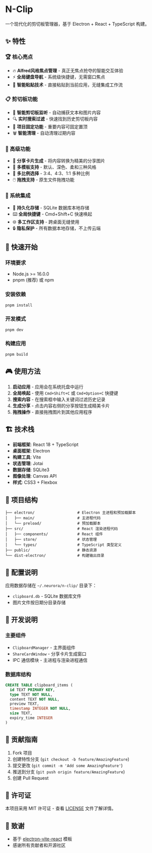 # N-Clip

一个现代化的剪切板管理器，基于 Electron + React + TypeScript 构建。

## ✨ 特性

### 🏆 核心亮点
- 🔥 **Alfred风格焦点管理** - 真正无焦点抢夺的智能交互体验
- ⚡ **全局键盘导航** - 系统级快捷键，无需窗口焦点
- 🎯 **智能粘贴技术** - 直接粘贴到当前应用，无缝集成工作流

### 📋 剪切板功能
- 🎯 **智能剪切板监听** - 自动捕获文本和图片内容
- 🔍 **实时搜索过滤** - 快速找到历史剪切板内容  
- 📌 **项目固定功能** - 重要内容可固定置顶
- 🗑️ **智能清理** - 自动清理过期内容

### 🎨 高级功能
- 🎨 **分享卡片生成** - 将内容转换为精美的分享图片
- 📱 **多模板支持** - 默认、深色、柔和三种风格
- 📐 **多比例选择** - 3:4、4:3、1:1 多种比例
- 🖱️ **拖拽支持** - 原生文件拖拽功能

### 🔧 系统集成
- 💾 **持久化存储** - SQLite 数据库本地存储
- ⌨️ **全局快捷键** - Cmd+Shift+C 快速唤起
- 🌐 **多工作区支持** - 跨桌面无缝使用
- 🔒 **隐私保护** - 所有数据本地存储，不上传云端

## 🚀 快速开始

### 环境要求

- Node.js >= 16.0.0
- pnpm (推荐) 或 npm

### 安装依赖

```sh
pnpm install
```

### 开发模式

```sh
pnpm dev
```

### 构建应用

```sh
pnpm build
```

## 🎮 使用方法

1. **启动应用** - 应用会在系统托盘中运行
2. **全局唤起** - 使用 `Cmd+Shift+C` 或 `Cmd+Option+C` 快捷键
3. **搜索内容** - 在搜索框中输入关键词过滤历史记录
4. **生成分享** - 点击内容右侧的分享按钮生成精美卡片
5. **拖拽操作** - 直接拖拽图片到其他应用程序

## 🏗️ 技术栈

- **前端框架**: React 18 + TypeScript
- **桌面框架**: Electron
- **构建工具**: Vite
- **状态管理**: Jotai
- **数据存储**: SQLite3
- **图像处理**: Canvas API
- **样式**: CSS3 + Flexbox

## 📂 项目结构

```
├── electron/                   # Electron 主进程和预加载脚本
│   ├── main/                   # 主进程代码
│   └── preload/                # 预加载脚本
├── src/                        # React 渲染进程代码
│   ├── components/             # React 组件
│   ├── store/                  # 状态管理
│   └── types/                  # TypeScript 类型定义
├── public/                     # 静态资源
└── dist-electron/              # 构建输出目录
```

## 🔧 配置说明

应用数据存储在 `~/.neurora/n-clip/` 目录下：
- `clipboard.db` - SQLite 数据库文件
- 图片文件按日期分目录存储

## 📝 开发说明

### 主要组件

- `ClipboardManager` - 主界面组件
- `ShareCardWindow` - 分享卡片生成窗口
- IPC 通信模块 - 主进程与渲染进程通信

### 数据库结构

```sql
CREATE TABLE clipboard_items (
  id TEXT PRIMARY KEY,
  type TEXT NOT NULL,
  content TEXT NOT NULL,
  preview TEXT,
  timestamp INTEGER NOT NULL,
  size TEXT,
  expiry_time INTEGER
)
```

## 🤝 贡献指南

1. Fork 项目
2. 创建特性分支 (`git checkout -b feature/AmazingFeature`)
3. 提交更改 (`git commit -m 'Add some AmazingFeature'`)
4. 推送到分支 (`git push origin feature/AmazingFeature`)
5. 创建 Pull Request

## 📄 许可证

本项目采用 MIT 许可证 - 查看 [LICENSE](LICENSE) 文件了解详情。

## 🙏 致谢

- 基于 [electron-vite-react](https://github.com/electron-vite/electron-vite-react) 模板
- 感谢所有贡献者和开源社区
